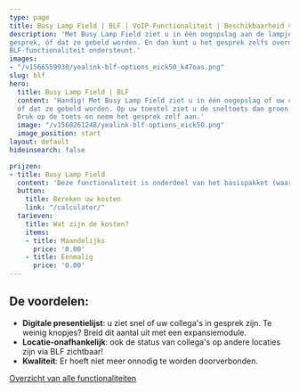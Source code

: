 ```yaml
---
type: page
title: Busy Lamp Field | BLF | VoIP-Functionaliteit | Beschikbaarheid van collega's
description: 'Met Busy Lamp Field ziet u in één oogopslag aan de lampjes op uw toestel of uw collega''s beschikbaar zijn, in
gesprek, óf dat ze gebeld worden. En dan kunt u het gesprek zelfs overnemen. NB: wel belangrijk dat uw VoIP-toestel de 
BLF-functionaliteit ondersteunt.'
images:
- "/v1566559930/yealink-blf-options_eick50_k47oas.png"
slug: blf
hero:
  title: Busy Lamp Field | BLF
  content: 'Handig! Met Busy Lamp Field ziet u in één oogopslag of uw collegas beschikbaar zijn, in gesprek, 
  óf dat ze gebeld worden. Op uw toestel ziet u de sneltoets dan groen of rood branden, of knipperen als de collega gebeld wordt. 
  Druk op de toets en neem het gesprek zelf aan.'
  image: "/v1560261248/yealink-blf-options_eick50.png"
  image_position: start
layout: default
hideinsearch: false

prijzen:
- title: Busy Lamp Field
  content: 'Deze functionaliteit is onderdeel van het basispakket (waar u €7,50 excl. BTW voor betaalt).'
  button:
    title: Bereken uw kosten
    link: "/calculator/"
  tarieven:
    title: Wat zijn de kosten?
    items:
    - title: Maandelijks
      price: '0.00'
    - title: Eenmalig
      price: '0.00'
---
```

## De voordelen:
* **Digitale presentielijst**: u ziet snel of uw collega's in gesprek zijn. Te weinig knopjes? Breid dit aantal uit met een expansiemodule.
* **Locatie-onafhankelijk**: ook de status van collega's op andere locaties zijn via BLF zichtbaar!
* **Kwaliteit**: Er hoeft niet meer onnodig te worden doorverbonden.

<a href="/telefonie/functionaliteiten/" class="button">Overzicht van alle functionaliteiten</a>
